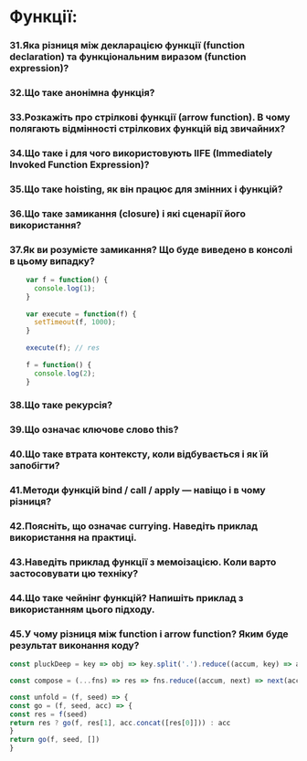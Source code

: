 # Функції:

### 31.Яка різниця між декларацією функції (function declaration) та функціональним виразом (function expression)?
### 32.Що таке анонімна функція?
### 33.Розкажіть про стрілкові функції (arrow function). В чому полягають відмінності стрілкових функцій від звичайних?
### 34.Що таке і для чого використовують IIFE (Immediately Invoked Function Expression)?
### 35.Що таке hoisting, як він працює для змінних і функцій?
### 36.Що таке замикання (closure) і які сценарії його використання?
### 37.Як ви розумієте замикання? Що буде виведено в консолі в цьому випадку?

```js
    var f = function() {
      console.log(1);
    }
    
    var execute = function(f) {
      setTimeout(f, 1000);
    }
    
    execute(f); // res
    
    f = function() {
      console.log(2);
    }
```
### 38.Що таке рекурсія?
### 39.Що означає ключове слово this?
### 40.Що таке втрата контексту, коли відбувається і як їй запобігти?
### 41.Методи функцій bind / call / apply — навіщо і в чому різниця?
### 42.Поясніть, що означає currying. Наведіть приклад використання на практиці.
### 43.Наведіть приклад функції з мемоізацією. Коли варто застосовувати цю техніку?
### 44.Що таке чейнінг функцій? Напишіть приклад з використанням цього підходу.
### 45.У чому різниця між function і arrow function? Яким буде результат виконання коду?

```js
const pluckDeep = key => obj => key.split('.').reduce((accum, key) => accum[key], obj)

const compose = (...fns) => res => fns.reduce((accum, next) => next(accum), res)

const unfold = (f, seed) => {
const go = (f, seed, acc) => {
const res = f(seed)
return res ? go(f, res[1], acc.concat([res[0]])) : acc
}
return go(f, seed, [])
}
```
